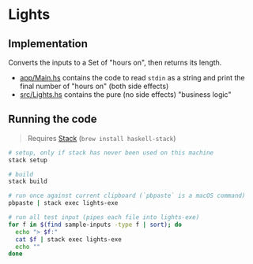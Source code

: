 # Lights

## Implementation

Converts the inputs to a Set of "hours on", then returns its length.

- [app/Main.hs](app/Main.hs) contains the code to read `stdin` as a string and print the final number of "hours on" (both side effects)
- [src/Lights.hs](src/Lights.hs) contains the pure (no side effects) "business logic"

## Running the code

> Requires [Stack](https://haskell-lang.org/get-started) (`brew install haskell-stack`)

```sh
# setup, only if stack has never been used on this machine
stack setup

# build
stack build

# run once against current clipboard (`pbpaste` is a macOS command)
pbpaste | stack exec lights-exe

# run all test input (pipes each file into lights-exe)
for f in $(find sample-inputs -type f | sort); do
  echo "> $f:"
  cat $f | stack exec lights-exe
  echo ""
done
```
